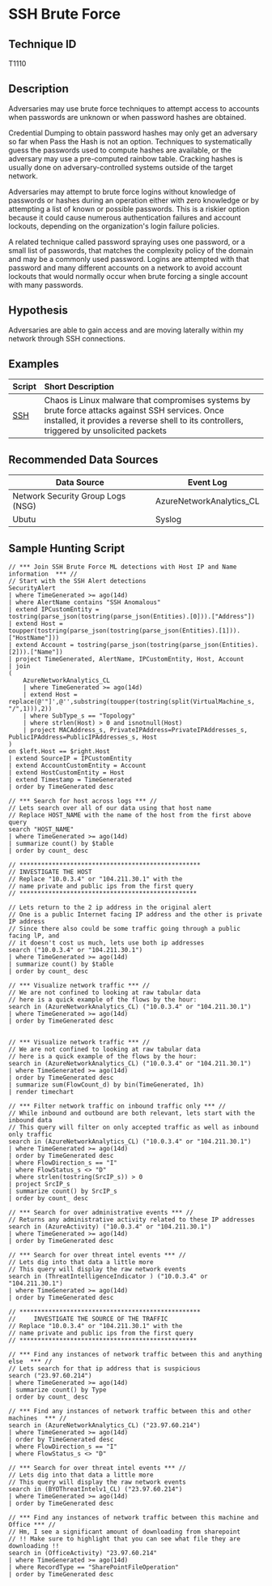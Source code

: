 # SSH Brute Force 
## Technique ID
T1110


## Description
Adversaries may use brute force techniques to attempt access to accounts when passwords are unknown or when password hashes are obtained.

Credential Dumping to obtain password hashes may only get an adversary so far when Pass the Hash is not an option. Techniques to systematically guess the passwords used to compute hashes are available, or the adversary may use a pre-computed rainbow table. Cracking hashes is usually done on adversary-controlled systems outside of the target network. 

Adversaries may attempt to brute force logins without knowledge of passwords or hashes during an operation either with zero knowledge or by attempting a list of known or possible passwords. This is a riskier option because it could cause numerous authentication failures and account lockouts, depending on the organization's login failure policies. 

A related technique called password spraying uses one password, or a small list of passwords, that matches the complexity policy of the domain and may be a commonly used password. Logins are attempted with that password and many different accounts on a network to avoid account lockouts that would normally occur when brute forcing a single account with many passwords.


## Hypothesis
Adversaries are able to gain access and are moving laterally within my network through SSH connections. 


## Examples

|Script  |Short Description | 
|:-------|:-----------------|
| [SSH](https://attack.mitre.org/software/S0220/)| Chaos is Linux malware that compromises systems by brute force attacks against SSH services. Once installed, it provides a reverse shell to its controllers, triggered by unsolicited packets |


## Recommended Data Sources

| Data Source | Event Log |
|---------|---------|
|Network Security Group Logs (NSG)| AzureNetworkAnalytics_CL|
|Ubutu|Syslog| 


## Sample Hunting Script
```
// *** Join SSH Brute Force ML detections with Host IP and Name information  *** //
// Start with the SSH Alert detections
SecurityAlert
| where TimeGenerated >= ago(14d)
| where AlertName contains "SSH Anomalous"
| extend IPCustomEntity = tostring(parse_json(tostring(parse_json(Entities).[0])).["Address"])
| extend Host = toupper(tostring(parse_json(tostring(parse_json(Entities).[1])).["HostName"]))
| extend Account = tostring(parse_json(tostring(parse_json(Entities).[2])).["Name"])
| project TimeGenerated, AlertName, IPCustomEntity, Host, Account
| join
(
    AzureNetworkAnalytics_CL
    | where TimeGenerated >= ago(14d)
    | extend Host = replace(@'"]',@'',substring(toupper(tostring(split(VirtualMachine_s, "/",1))),2))
    | where SubType_s == "Topology"
    | where strlen(Host) > 0 and isnotnull(Host)
    | project MACAddress_s, PrivateIPAddress=PrivateIPAddresses_s, PublicIPAddress=PublicIPAddresses_s, Host
)
on $left.Host == $right.Host
| extend SourceIP = IPCustomEntity
| extend AccountCustomEntity = Account
| extend HostCustomEntity = Host
| extend Timestamp = TimeGenerated
| order by TimeGenerated desc

// *** Search for host across logs *** //
// Lets search over all of our data using that host name
// Replace HOST_NAME with the name of the host from the first above query
search "HOST_NAME"
| where TimeGenerated >= ago(14d)
| summarize count() by $table
| order by count_ desc

// ************************************************** 
// INVESTIGATE THE HOST                                         
// Replace "10.0.3.4" or "104.211.30.1" with the                            
// name private and public ips from the first query                        
// ************************************************* 

// Lets return to the 2 ip address in the original alert
// One is a public Internet facing IP address and the other is private IP address
// Since there also could be some traffic going through a public facing lP, and 
// it doesn't cost us much, lets use both ip addresses
search ("10.0.3.4" or "104.211.30.1")
| where TimeGenerated >= ago(14d)
| summarize count() by $table
| order by count_ desc

// *** Visualize network traffic *** //
// We are not confined to looking at raw tabular data
// here is a quick example of the flows by the hour:
search in (AzureNetworkAnalytics_CL) ("10.0.3.4" or "104.211.30.1")
| where TimeGenerated >= ago(14d)
| order by TimeGenerated desc


// *** Visualize network traffic *** //
// We are not confined to looking at raw tabular data
// here is a quick example of the flows by the hour:
search in (AzureNetworkAnalytics_CL) ("10.0.3.4" or "104.211.30.1")
| where TimeGenerated >= ago(14d)
| order by TimeGenerated desc
| summarize sum(FlowCount_d) by bin(TimeGenerated, 1h)
| render timechart 

// *** Filter network traffic on inbound traffic only *** //
// While inbound and outbound are both relevant, lets start with the inbound data
// This query will filter on only accepted traffic as well as inbound only traffic
search in (AzureNetworkAnalytics_CL) ("10.0.3.4" or "104.211.30.1")
| where TimeGenerated >= ago(14d)
| order by TimeGenerated desc
| where FlowDirection_s == "I" 
| where FlowStatus_s <> "D" 
| where strlen(tostring(SrcIP_s)) > 0
| project SrcIP_s 
| summarize count() by SrcIP_s
| order by count_ desc

// *** Search for over administrative events *** //
// Returns any administrative activity related to these IP addresses
search in (AzureActivity) ("10.0.3.4" or "104.211.30.1")
| where TimeGenerated >= ago(14d)
| order by TimeGenerated desc 

// *** Search for over threat intel events *** //
// Lets dig into that data a little more
// This query will display the raw network events
search in (ThreatIntelligenceIndicator ) ("10.0.3.4" or "104.211.30.1")
| where TimeGenerated >= ago(14d)
| order by TimeGenerated desc

// ************************************************** 
//     INVESTIGATE THE SOURCE OF THE TRAFFIC                                       
// Replace "10.0.3.4" or "104.211.30.1" with the                            
// name private and public ips from the first query                        
// ************************************************* 

// *** Find any instances of network traffic between this and anything else  *** //
// Lets search for that ip address that is suspicious
search ("23.97.60.214")
| where TimeGenerated >= ago(14d)
| summarize count() by Type
| order by count_ desc

// *** Find any instances of network traffic between this and other machines  *** //
search in (AzureNetworkAnalytics_CL) ("23.97.60.214")
| where TimeGenerated >= ago(14d)
| order by TimeGenerated desc
| where FlowDirection_s == "I" 
| where FlowStatus_s <> "D"

// *** Search for over threat intel events *** //
// Lets dig into that data a little more
// This query will display the raw network events
search in (BYOThreatIntelv1_CL) ("23.97.60.214")
| where TimeGenerated >= ago(14d)
| order by TimeGenerated desc

// *** Find any instances of network traffic between this machine and Office *** //
// Hm, I see a significant amount of downloading from sharepoint
// !! Make sure to highlight that you can see what file they are downloading !!
search in (OfficeActivity) "23.97.60.214"
| where TimeGenerated >= ago(14d)
| where RecordType == "SharePointFileOperation"
| order by TimeGenerated desc
```

